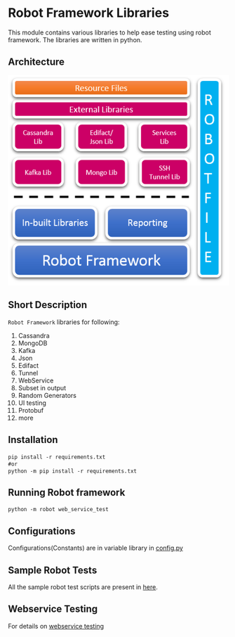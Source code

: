 Robot Framework Libraries
===================================
This module contains various libraries to help ease 
testing using robot framework. The libraries are written in python.

Architecture
--------------

![architecture](doc/robot_lib_architecture.png)

Short Description
-----------------

`Robot Framework`  libraries for following:
1. Cassandra
2. MongoDB
3. Kafka
4. Json
5. Edifact
6. Tunnel
7. WebService
8. Subset in output
9. Random Generators 
10. UI testing
11. Protobuf
12. more

Installation
------------
``` 
pip install -r requirements.txt
#or
python -m pip install -r requirements.txt
``` 

Running Robot framework
----------

```
python -m robot web_service_test
```

Configurations
------

Configurations(Constants) are in variable library in [config.py](src/config.py)

 
    
Sample Robot Tests
-------
All the sample robot test scripts are present in [here](test/sample_wbs_test).
    
Webservice Testing
-------------

For details on [webservice testing](doc/webservice_testing.md)    
